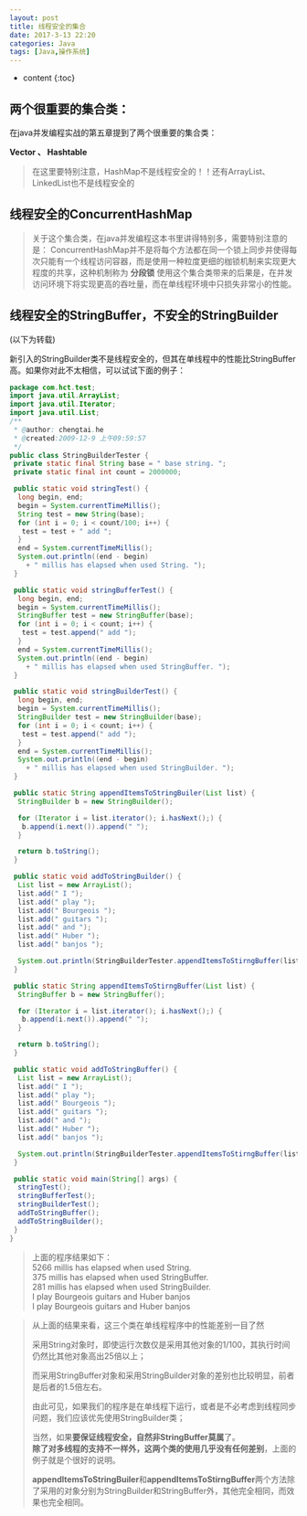 ```yaml
---
layout: post
title: 线程安全的集合
date: 2017-3-13 22:20
categories: Java
tags: [Java,操作系统]
---
```


* content
{:toc}
## 两个很重要的集合类：

在java并发编程实战的第五章提到了两个很重要的集合类：

**Vector 、 Hashtable**  

 > 在这里要特别注意，HashMap不是线程安全的！！还有ArrayList、LinkedList也不是线程安全的

## 线程安全的ConcurrentHashMap
> 关于这个集合类，在java并发编程这本书里讲得特别多，需要特别注意的是：
> ConcurrentHashMap并不是将每个方法都在同一个锁上同步并使得每次只能有一个线程访问容器，而是使用一种粒度更细的枷锁机制来实现更大程度的共享，这种机制称为 **分段锁**
> 使用这个集合类带来的后果是，在并发访问环境下将实现更高的吞吐量，而在单线程环境中只损失非常小的性能。

## 线程安全的StringBuffer，不安全的StringBuilder 

(以下为转载)

新引入的StringBuilder类不是线程安全的，但其在单线程中的性能比StringBuffer高。如果你对此不太相信，可以试试下面的例子：
```java
package com.hct.test;
import java.util.ArrayList;
import java.util.Iterator;
import java.util.List;
/**
 * @author: chengtai.he
 * @created:2009-12-9 上午09:59:57
 */
public class StringBuilderTester {
 private static final String base = " base string. ";
 private static final int count = 2000000;

 public static void stringTest() {
  long begin, end;
  begin = System.currentTimeMillis();
  String test = new String(base);
  for (int i = 0; i < count/100; i++) {
   test = test + " add ";
  }
  end = System.currentTimeMillis();
  System.out.println((end - begin)
    + " millis has elapsed when used String. ");
 }

 public static void stringBufferTest() {
  long begin, end;
  begin = System.currentTimeMillis();
  StringBuffer test = new StringBuffer(base);
  for (int i = 0; i < count; i++) {
   test = test.append(" add ");
  }
  end = System.currentTimeMillis();
  System.out.println((end - begin)
    + " millis has elapsed when used StringBuffer. ");
 }

 public static void stringBuilderTest() {
  long begin, end;
  begin = System.currentTimeMillis();
  StringBuilder test = new StringBuilder(base);
  for (int i = 0; i < count; i++) {
   test = test.append(" add ");
  }
  end = System.currentTimeMillis();
  System.out.println((end - begin)
    + " millis has elapsed when used StringBuilder. ");
 }

 public static String appendItemsToStringBuiler(List list) {
  StringBuilder b = new StringBuilder();

  for (Iterator i = list.iterator(); i.hasNext();) {
   b.append(i.next()).append(" ");
  }

  return b.toString();
 }

 public static void addToStringBuilder() {
  List list = new ArrayList();
  list.add(" I ");
  list.add(" play ");
  list.add(" Bourgeois ");
  list.add(" guitars ");
  list.add(" and ");
  list.add(" Huber ");
  list.add(" banjos ");

  System.out.println(StringBuilderTester.appendItemsToStirngBuffer(list));
 }

 public static String appendItemsToStirngBuffer(List list) {
  StringBuffer b = new StringBuffer();

  for (Iterator i = list.iterator(); i.hasNext();) {
   b.append(i.next()).append(" ");
  }

  return b.toString();
 }

 public static void addToStringBuffer() {
  List list = new ArrayList();
  list.add(" I ");
  list.add(" play ");
  list.add(" Bourgeois ");
  list.add(" guitars ");
  list.add(" and ");
  list.add(" Huber ");
  list.add(" banjos ");

  System.out.println(StringBuilderTester.appendItemsToStirngBuffer(list));
 }

 public static void main(String[] args) {
  stringTest();
  stringBufferTest();
  stringBuilderTest();
  addToStringBuffer();
  addToStringBuilder();
 }
}
```
>上面的程序结果如下：  
>5266 millis has elapsed when used String.   
>375 millis has elapsed when used StringBuffer.   
>281 millis has elapsed when used StringBuilder.   
> I   play   Bourgeois   guitars   and   Huber   banjos  
> I   play   Bourgeois   guitars   and   Huber   banjos      

> 从上面的结果来看，这三个类在单线程程序中的性能差别一目了然
>
> 采用String对象时，即使运行次数仅是采用其他对象的1/100，其执行时间仍然比其他对象高出25倍以上；
>
> 而采用StringBuffer对象和采用StringBuilder对象的差别也比较明显，前者是后者的1.5倍左右。
>
> 由此可见，如果我们的程序是在单线程下运行，或者是不必考虑到线程同步问题，我们应该优先使用StringBuilder类；
>
> 当然，如果**要保证线程安全，自然非StringBuffer莫属**了。  
> **除了对多线程的支持不一样外，这两个类的使用几乎没有任何差别**，上面的例子就是个很好的说明。
>
> **appendItemsToStringBuiler**和**appendItemsToStirngBuffer**两个方法除了采用的对象分别为StringBuilder和StringBuffer外，其他完全相同，而效果也完全相同。